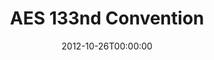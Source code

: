 ---
acronym: AES 133
date: '2012-10-26T00:00:00'
ext_url: http://www.aes.org/events/133/
location: San francisco, EEUU
submission_date: '2012-05-23T00:00:00'
title: AES 133nd Convention
---